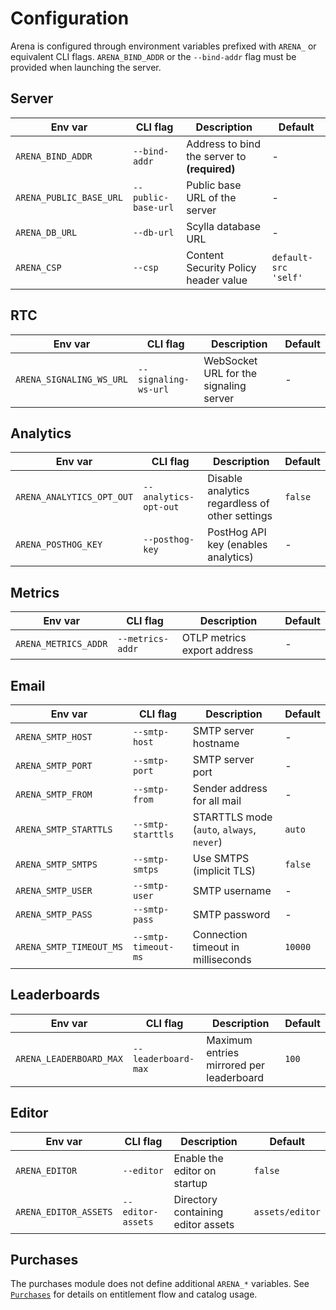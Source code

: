 # Configuration

Arena is configured through environment variables prefixed with `ARENA_` or
equivalent CLI flags. `ARENA_BIND_ADDR` or the `--bind-addr` flag must be
provided when launching the server.

## Server

| Env var                 | CLI flag            | Description                                  | Default              |
| ----------------------- | ------------------- | -------------------------------------------- | -------------------- |
| `ARENA_BIND_ADDR`       | `--bind-addr`       | Address to bind the server to **(required)** | -                    |
| `ARENA_PUBLIC_BASE_URL` | `--public-base-url` | Public base URL of the server                | -                    |
| `ARENA_DB_URL`          | `--db-url`          | Scylla database URL                          | -                    |
| `ARENA_CSP`             | `--csp`             | Content Security Policy header value         | `default-src 'self'` |

## RTC

| Env var                  | CLI flag             | Description                            | Default |
| ------------------------ | -------------------- | -------------------------------------- | ------- |
| `ARENA_SIGNALING_WS_URL` | `--signaling-ws-url` | WebSocket URL for the signaling server | -       |

## Analytics

| Env var                   | CLI flag              | Description                                    | Default |
| ------------------------- | --------------------- | ---------------------------------------------- | ------- |
| `ARENA_ANALYTICS_OPT_OUT` | `--analytics-opt-out` | Disable analytics regardless of other settings | `false` |
| `ARENA_POSTHOG_KEY`       | `--posthog-key`       | PostHog API key (enables analytics)            | -       |

## Metrics

| Env var              | CLI flag         | Description                 | Default |
| -------------------- | ---------------- | --------------------------- | ------- |
| `ARENA_METRICS_ADDR` | `--metrics-addr` | OTLP metrics export address | -       |

## Email

| Env var                 | CLI flag            | Description                               | Default |
| ----------------------- | ------------------- | ----------------------------------------- | ------- |
| `ARENA_SMTP_HOST`       | `--smtp-host`       | SMTP server hostname                      | -       |
| `ARENA_SMTP_PORT`       | `--smtp-port`       | SMTP server port                          | -       |
| `ARENA_SMTP_FROM`       | `--smtp-from`       | Sender address for all mail               | -       |
| `ARENA_SMTP_STARTTLS`   | `--smtp-starttls`   | STARTTLS mode (`auto`, `always`, `never`) | `auto`  |
| `ARENA_SMTP_SMTPS`      | `--smtp-smtps`      | Use SMTPS (implicit TLS)                  | `false` |
| `ARENA_SMTP_USER`       | `--smtp-user`       | SMTP username                             | -       |
| `ARENA_SMTP_PASS`       | `--smtp-pass`       | SMTP password                             | -       |
| `ARENA_SMTP_TIMEOUT_MS` | `--smtp-timeout-ms` | Connection timeout in milliseconds        | `10000` |

## Leaderboards

| Env var                 | CLI flag            | Description                              | Default |
| ----------------------- | ------------------- | ---------------------------------------- | ------- |
| `ARENA_LEADERBOARD_MAX` | `--leaderboard-max` | Maximum entries mirrored per leaderboard | `100`   |

## Editor

| Env var               | CLI flag          | Description                        | Default         |
| --------------------- | ----------------- | ---------------------------------- | --------------- |
| `ARENA_EDITOR`        | `--editor`        | Enable the editor on startup       | `false`         |
| `ARENA_EDITOR_ASSETS` | `--editor-assets` | Directory containing editor assets | `assets/editor` |

## Purchases

The purchases module does not define additional `ARENA_*` variables. See
[`Purchases`](Purchases.md) for details on entitlement flow and catalog usage.
